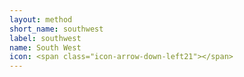 ```yaml
---
layout: method
short_name: southwest
label: southwest
name: South West
icon: <span class="icon-arrow-down-left21"></span>
---
```

